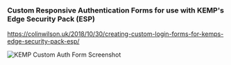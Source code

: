 ### Custom Responsive Authentication Forms for use with KEMP's Edge Security Pack (ESP)

https://colinwilson.uk/2018/10/30/creating-custom-login-forms-for-kemps-edge-security-pack-esp/

![KEMP Custom Auth Form Screenshot](https://i.imgur.com/GUNyAmU.png)